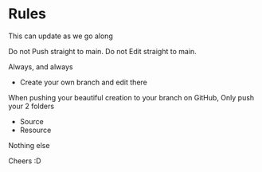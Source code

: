 # Rules

This can update as we go along

Do not Push straight to main. 
Do not Edit straight to main. 

Always, and always 
- Create your own branch and edit there

When pushing your beautiful creation to your branch on GitHub, 
Only push your 2 folders
- Source
- Resource

Nothing else

Cheers :D 
